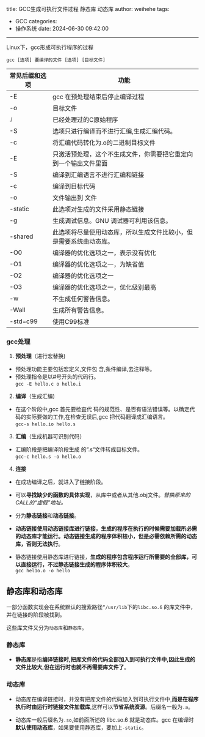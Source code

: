 title: GCC生成可执行文件过程 静态库 动态库
author: weihehe
tags:
  - GCC
categories:
  - 操作系统
date: 2024-06-30 09:42:00
---
Linux下，gcc形成可执行程序的过程
<!--more-->

`gcc [选项] 要编译的文件 [选项] [目标文件]`

| 常见后缀和选项 | 功能  |
| --- | --- |
| -E  | gcc 在预处理结束后停止编译过程 |
| -o  | 目标文件 |
| .i  | 已经处理过的C原始程序 |
| -S  | 选项只进行编译而不进行汇编,生成汇编代码。 |
| -c  | 将汇编代码转化为.o的二进制目标文件 |
| -E  | 只激活预处理，这个不生成文件，你需要把它重定向到一个输出文件里面 |
| -S  | 编译到汇编语言不进行汇编和链接 |
| -c  | 编译到目标代码 |
| -o  | 文件输出到 文件 |
| -static | 此选项对生成的文件采用静态链接 |
| -g  | 生成调试信息。GNU 调试器可利用该信息。 |
| -shared | 此选项将尽量使用动态库，所以生成文件比较小，但是需要系统由动态库。 |
| -O0 | 编译器的优化选项之一，表示没有优化 |
| -O1 | 编译器的优化选项之一，为缺省值 |
| -O2 | 编译器的优化选项之一 |
| -O3 | 编译器的优化选项之一，优化级别最高 |
| -w  | 不生成任何警告信息。 |
| -Wall | 生成所有警告信息。 |
| -std=c99 | 使用C99标准|

### gcc处理

1. **预处理**（进行宏替换)
  
  - 预处理功能主要包括宏定义,文件包 含,条件编译,去注释等。
  - 预处理指令是以#号开头的代码行。  
    `gcc -E hello.c o hello.i`
2. **编译**（生成汇编)
  
  - 在这个阶段中,gcc 首先要检査代 码的规范性、是否有语法错误等。以确定代码的实际要做的工作,在检查无误后,gcc 把代码翻译成汇编语言。  
    `gcc-s hello.io hello.s`
3. **汇编**（生成机器可识别代码）
  
  - 汇编阶段是把编译阶段生成 的“.s“文件转成目标文件。  
    `gcc-c hello.s -o hello.o`
4. **连接**
  
  - 在成功编译之后，就进入了链接阶段。
    
  - 可以**寻找缺少的函数的具体实现**，从库中或者从其他.obj文件。*替换原来的CALL的“虚假”地址。*
    
  - 分为**静态链接**和**动态链接**。
    
  - **动态链接使用动态链接库进行链接，生成的程序在执行的时候需要加载所必需的动态库才能运行。**动态链接生成的程序体积较小，但是**必需依赖所需的动态库，否则无法执行**。
    
  - 静态链接使用静态库进行链接，**生成的程序包含程序运行所需要的全部库，可以直接运行，不过静态链接生成的程序体积较大**。  
    `gcc hel1o.o -o hello`
    

## 静态库和动态库

一部分函数实现会在系统默认的搜索路径`“/usr/lib`下的`libc.so.6` 的库文件中，并在链接的阶段被找到。

这些库文件又分为`动态库`和`静态库`。

### 静态库

- **静态库**是指**编译链接时,把库文件的代码全部加入到可执行文件中,因此生成的文件比较大,但在运行时也就不再需要库文件了**。

### 动态库

- 动态库在编译链接时，并没有把库文件的代码加入到可执行文件中,**而是在程序执行时由运行时链接文件加载库**,这样可以**节省系统资源**。后缀名一般为`.a`。
  
- 动态库一般后缀名为`.so`,如前面所述的 libc.so.6 就是动态库。gcc 在编译时**默认使用动态库**，如果要使用静态库，要加上`-static`。

